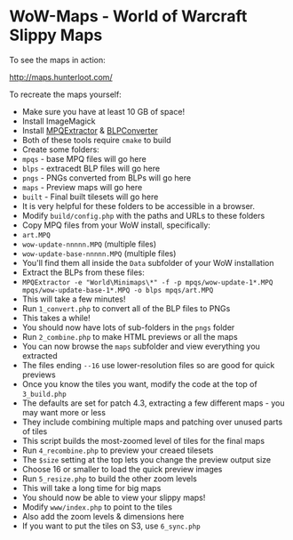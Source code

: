 WoW-Maps - World of Warcraft Slippy Maps
========================================

To see the maps in action:

http://maps.hunterloot.com/


To recreate the maps yourself:

* Make sure you have at least 10 GB of space!
* Install ImageMagick
* Install <a href="https://github.com/Kanma/MPQExtractor">MPQExtractor</a> & <a href="https://github.com/Kanma/BLPConverter">BLPConverter</a>
 * Both of these tools require <code>cmake</code> to build
* Create some folders:
 * <code>mpqs</code> - base MPQ files will go here
 * <code>blps</code> - extracedt BLP files will go here
 * <code>pngs</code> - PNGs converted from BLPs will go here
 * <code>maps</code> - Preview maps will go here
 * <code>built</code> - Final built tilesets will go here
 * It is very helpful for these folders to be accessible in a browser.
* Modify <code>build/config.php</code> with the paths and URLs to these folders
* Copy MPQ files from your WoW install, specifically:
 * <code>art.MPQ</code>
 * <code>wow-update-nnnnn.MPQ</code> (multiple files)
 * <code>wow-update-base-nnnnn.MPQ</code> (multiple files)
 * You'll find them all inside the <code>Data</code> subfolder of your WoW installation
* Extract the BLPs from these files:
 * `MPQExtractor -e "World\Minimaps\*" -f -p mpqs/wow-update-1*.MPQ mpqs/wow-update-base-1*.MPQ -o blps mpqs/art.MPQ`
 * This will take a few minutes!
* Run <code>1_convert.php</code> to convert all of the BLP files to PNGs
 * This takes a while!
 * You should now have lots of sub-folders in the <code>pngs</code> folder
* Run <code>2_combine.php</code> to make HTML previews or all the maps
 * You can now browse the <code>maps</code> subfolder and view everything you extracted
 * The files ending <code>--16</code> use lower-resolution files so are good for quick previews
* Once you know the tiles you want, modify the code at the top of <code>3_build.php</code>
 * The defaults are set for patch 4.3, extracting a few different maps - you may want more or less
 * They include combining multiple maps and patching over unused parts of tiles
 * This script builds the most-zoomed level of tiles for the final maps
* Run <code>4_recombine.php</code> to preview your creaed tilesets
 * The <code>$size</code> setting at the top lets you change the preview output size
 * Choose 16 or smaller to load the quick preview images
* Run <code>5_resize.php</code> to build the other zoom levels
 * This will take a long time for big maps
* You should now be able to view your slippy maps!
 * Modify <code>www/index.php</code> to point to the tiles
 * Also add the zoom levels & dimensions here
* If you want to put the tiles on S3, use <code>6_sync.php</code>
